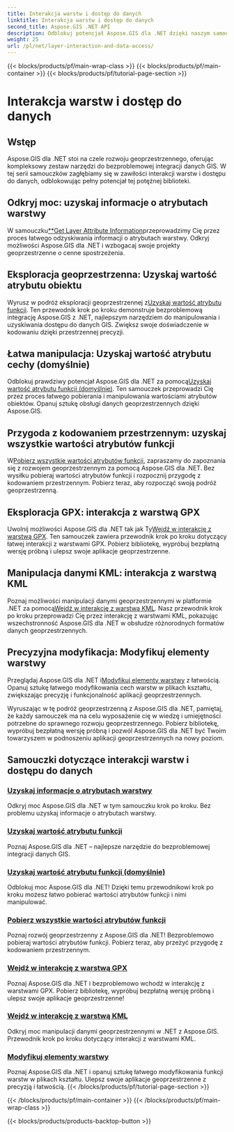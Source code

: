 ```yaml
---
title: Interakcja warstw i dostęp do danych
linktitle: Interakcja warstw i dostęp do danych
second_title: Aspose.GIS .NET API
description: Odblokuj potencjał Aspose.GIS dla .NET dzięki naszym samouczkom dotyczącym interakcji warstw i dostępu do danych. Przeglądaj rozwój geoprzestrzenny i płynnie manipuluj obiektami.
weight: 25
url: /pl/net/layer-interaction-and-data-access/
---
```


{{< blocks/products/pf/main-wrap-class >}}
{{< blocks/products/pf/main-container >}}
{{< blocks/products/pf/tutorial-page-section >}}

# Interakcja warstw i dostęp do danych

## Wstęp

Aspose.GIS dla .NET stoi na czele rozwoju geoprzestrzennego, oferując kompleksowy zestaw narzędzi do bezproblemowej integracji danych GIS. W tej serii samouczków zagłębiamy się w zawiłości interakcji warstw i dostępu do danych, odblokowując pełny potencjał tej potężnej biblioteki.

## Odkryj moc: uzyskaj informacje o atrybutach warstwy
 W samouczku[**Get Layer Attribute Information](./get-layer-attribute-information/)przeprowadzimy Cię przez proces łatwego odzyskiwania informacji o atrybutach warstwy. Odkryj możliwości Aspose.GIS dla .NET i wzbogacaj swoje projekty geoprzestrzenne o cenne spostrzeżenia.

## Eksploracja geoprzestrzenna: Uzyskaj wartość atrybutu obiektu
Wyrusz w podróż eksploracji geoprzestrzennej z[Uzyskaj wartość atrybutu funkcji](./get-feature-attribute-value/). Ten przewodnik krok po kroku demonstruje bezproblemową integrację Aspose.GIS z .NET, najlepszym narzędziem do manipulowania i uzyskiwania dostępu do danych GIS. Zwiększ swoje doświadczenie w kodowaniu dzięki przestrzennej precyzji.

## Łatwa manipulacja: Uzyskaj wartość atrybutu cechy (domyślnie)
 Odblokuj prawdziwy potencjał Aspose.GIS dla .NET za pomocą[Uzyskaj wartość atrybutu funkcji (domyślnie)](./get-feature-attribute-value-default/). Ten samouczek przeprowadzi Cię przez proces łatwego pobierania i manipulowania wartościami atrybutów obiektów. Opanuj sztukę obsługi danych geoprzestrzennych dzięki Aspose.GIS.

## Przygoda z kodowaniem przestrzennym: uzyskaj wszystkie wartości atrybutów funkcji
 W[Pobierz wszystkie wartości atrybutów funkcji](./get-all-feature-attribute-values/), zapraszamy do zapoznania się z rozwojem geoprzestrzennym za pomocą Aspose.GIS dla .NET. Bez wysiłku pobieraj wartości atrybutów funkcji i rozpocznij przygodę z kodowaniem przestrzennym. Pobierz teraz, aby rozpocząć swoją podróż geoprzestrzenną.

## Eksploracja GPX: interakcja z warstwą GPX
Uwolnij możliwości Aspose.GIS dla .NET tak jak Ty[Wejdź w interakcję z warstwą GPX](./interact-with-gpx-layer/). Ten samouczek zawiera przewodnik krok po kroku dotyczący łatwej interakcji z warstwami GPX. Pobierz bibliotekę, wypróbuj bezpłatną wersję próbną i ulepsz swoje aplikacje geoprzestrzenne.

## Manipulacja danymi KML: interakcja z warstwą KML
 Poznaj możliwości manipulacji danymi geoprzestrzennymi w platformie .NET za pomocą[Wejdź w interakcję z warstwą KML](./interact-with-kml-layer/). Nasz przewodnik krok po kroku przeprowadzi Cię przez interakcję z warstwami KML, pokazując wszechstronność Aspose.GIS dla .NET w obsłudze różnorodnych formatów danych geoprzestrzennych.

## Precyzyjna modyfikacja: Modyfikuj elementy warstwy
 Przeglądaj Aspose.GIS dla .NET i[Modyfikuj elementy warstwy](./modify-layer-features/) z łatwością. Opanuj sztukę łatwego modyfikowania cech warstw w plikach kształtu, zwiększając precyzję i funkcjonalność aplikacji geoprzestrzennych.

Wyruszając w tę podróż geoprzestrzenną z Aspose.GIS dla .NET, pamiętaj, że każdy samouczek ma na celu wyposażenie cię w wiedzę i umiejętności potrzebne do sprawnego rozwoju geoprzestrzennego. Pobierz bibliotekę, wypróbuj bezpłatną wersję próbną i pozwól Aspose.GIS dla .NET być Twoim towarzyszem w podnoszeniu aplikacji geoprzestrzennych na nowy poziom.

## Samouczki dotyczące interakcji warstw i dostępu do danych
### [Uzyskaj informacje o atrybutach warstwy](./get-layer-attribute-information/)
Odkryj moc Aspose.GIS dla .NET w tym samouczku krok po kroku. Bez problemu uzyskaj informacje o atrybutach warstwy. 
### [Uzyskaj wartość atrybutu funkcji](./get-feature-attribute-value/)
Poznaj Aspose.GIS dla .NET – najlepsze narzędzie do bezproblemowej integracji danych GIS.
### [Uzyskaj wartość atrybutu funkcji (domyślnie)](./get-feature-attribute-value-default/)
Odblokuj moc Aspose.GIS dla .NET! Dzięki temu przewodnikowi krok po kroku możesz łatwo pobierać wartości atrybutów funkcji i nimi manipulować.
### [Pobierz wszystkie wartości atrybutów funkcji](./get-all-feature-attribute-values/)
Poznaj rozwój geoprzestrzenny z Aspose.GIS dla .NET! Bezproblemowo pobieraj wartości atrybutów funkcji. Pobierz teraz, aby przeżyć przygodę z kodowaniem przestrzennym.
### [Wejdź w interakcję z warstwą GPX](./interact-with-gpx-layer/)
Poznaj Aspose.GIS dla .NET i bezproblemowo wchodź w interakcję z warstwami GPX. Pobierz bibliotekę, wypróbuj bezpłatną wersję próbną i ulepsz swoje aplikacje geoprzestrzenne!
### [Wejdź w interakcję z warstwą KML](./interact-with-kml-layer/)
Odkryj moc manipulacji danymi geoprzestrzennymi w .NET z Aspose.GIS. Przewodnik krok po kroku dotyczący interakcji z warstwami KML. 
### [Modyfikuj elementy warstwy](./modify-layer-features/)
Poznaj Aspose.GIS dla .NET i opanuj sztukę łatwego modyfikowania funkcji warstw w plikach kształtu. Ulepsz swoje aplikacje geoprzestrzenne z precyzją i łatwością.
{{< /blocks/products/pf/tutorial-page-section >}}

{{< /blocks/products/pf/main-container >}}
{{< /blocks/products/pf/main-wrap-class >}}

{{< blocks/products/products-backtop-button >}}
